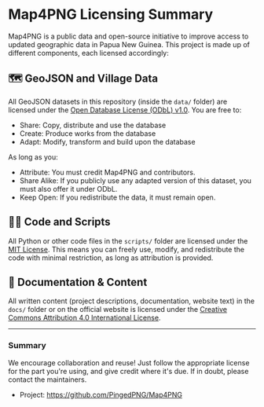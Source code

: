 # Map4PNG Licensing Summary

Map4PNG is a public data and open-source initiative to improve access to updated geographic data in Papua New Guinea. This project is made up of different components, each licensed accordingly:

## 🗺️ GeoJSON and Village Data
All GeoJSON datasets in this repository (inside the `data/` folder) are licensed under the [Open Database License (ODbL) v1.0](https://opendatacommons.org/licenses/odbl/1-0/). You are free to:

- Share: Copy, distribute and use the database
- Create: Produce works from the database
- Adapt: Modify, transform and build upon the database

As long as you:
- Attribute: You must credit Map4PNG and contributors.
- Share Alike: If you publicly use any adapted version of this dataset, you must also offer it under ODbL.
- Keep Open: If you redistribute the data, it must remain open.

## 🧑‍💻 Code and Scripts
All Python or other code files in the `scripts/` folder are licensed under the [MIT License](https://opensource.org/licenses/MIT). This means you can freely use, modify, and redistribute the code with minimal restriction, as long as attribution is provided.

## 📄 Documentation & Content
All written content (project descriptions, documentation, website text) in the `docs/` folder or on the official website is licensed under the [Creative Commons Attribution 4.0 International License](https://creativecommons.org/licenses/by/4.0/).

---

### Summary
We encourage collaboration and reuse! Just follow the appropriate license for the part you're using, and give credit where it's due. If in doubt, please contact the maintainers.

- Project: https://github.com/PingedPNG/Map4PNG
